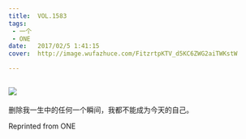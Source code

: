 ```yaml
---
title:	VOL.1583
tags:
 - 一个
 - ONE
date:	2017/02/5 1:41:15
cover:	http://image.wufazhuce.com/FitzrtpKTV_d5KC6ZWG2aiTWKstW

---
```

![](http://image.wufazhuce.com/FitzrtpKTV_d5KC6ZWG2aiTWKstW)
---

删除我一生中的任何一个瞬间，我都不能成为今天的自己。
 
Reprinted from ONE
